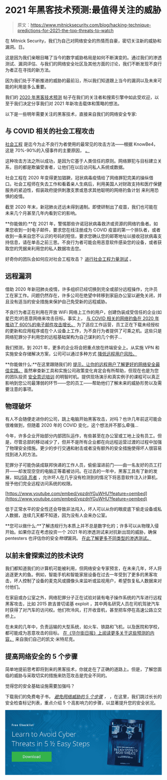 # 2021 年黑客技术预测:最值得关注的威胁

> 原文：<https://www.mitnicksecurity.com/blog/hacking-technique-predictions-for-2021-the-top-threats-to-watch>

在 Mitnick Security，我们为自己对网络安全的热情而自豪，密切关注新的威胁和漏洞。日。

这是因为我们亲眼目睹了当今的数字威胁格局是如何不断演变的。通过我们的渗透测试、漏洞评估、与我们的网络安全社区及其他方面的讨论，我们不断发现不良行为者正在寻找的新方法。

因为我们处于不断推进的威胁的最前沿，所以我们知道跟上当今的漏洞以及未来可能的利用是多么重要。

我们的 [2020 年黑客技术预测](https://www.mitnicksecurity.com/blog/5-common-hacking-techniques-for-2020) 帖子在我们的关注者和搜索引擎中如此受欢迎，以至于我们决定分享我们对 2021 年新攻击载体和策略的想法。

以下是一些明年需要关注的黑客技术，直接来自我们的网络安全专家:

## 与 COVID 相关的社会工程攻击

[社会工程](https://www.mitnicksecurity.com/blog/the-most-popular-cyber-attack-social-engineering) 是迄今为止不良行为者使用的最常见的攻击方法——根据 KnowBe4，这是 70%-90%的入侵事件的主要原因， [。](https://blog.knowbe4.com/70-to-90-of-all-malicious-breaches-are-due-to-social-engineering-and-phishing-attacks)

这种攻击方法之所以成功，是因为它基于人类信任的原则。网络罪犯与目标建立关系，目的都是欺骗受害者，让他们在以后访问私人系统或数据。

社会工程在 2020 年变得更加猖獗，冠状病毒疫情给了网络罪犯完美的操纵借口。社会工程师在失去工作和看着亲人生病后，利用美国人对财政支持和医疗保健服务的紧迫性，假装政府提供刺激支票或恳求其他聪明的网络钓鱼计划 来利用恐惧的疫情。

截至 2020 年末，新冠肺炎还远未得到遏制。即使研制出了疫苗，我们也可能在未来几个月甚至几年内看到它的影响。

**你能做的:**在 2021 年，警惕那些许诺冠状病毒救济或资源的网络钓鱼者。如果您收到一封电子邮件，要求您在线注册成为 COVID 疫苗的第一个排队者，或者收到一条来自您不认识的号码的短信，要求您确认您的邮寄地址以接收冠状病毒支持信息，请在单击之前三思。不良行为者可能会用恶意软件感染您的设备，或者获取您的凭据来利用您的私人数据攻击您。

好奇你的团队会如何应对社会工程攻击？
[进行社会工程力量测试](https://www.mitnicksecurity.com/social-engineering-strength-testing) 。

## 远程漏洞

借助 2020 年新冠肺炎疫情，许多组织已经切换到完全或部分远程操作，允许员工在家工作。问题仍然存在，许多公司在绝望中转移到家庭办公室以避免关闭，并且没有适当的安全措施来保护自己免受新的远程威胁。

不良行为者正在利用在开放 WiFi 网络上工作的用户，创建伪装成受信任的企业(如星巴克)的恶意网络来攻击目标。事实上， [与 COVID 相关的网络钓鱼在 2020 年推动了 600%的电子邮件攻击增长。](https://blog.knowbe4.com/q1-2020-coronavirus-related-phishing-email-attacks-are-up-600) 为了适应工作运营，员工正在下载未经授权的更新和应用程序或在个人设备上工作，为不良行为者提供了可乘之机。这些只是网络犯罪分子利用您的远程基础架构为自己谋利的几个例子...

我们预测，到 2021 年，更多的企业将会把重点放在终端安全上。从实施 VPN 和实施安全存储解决方案，公司可以通过多种方式 [降低远程用户风险。](https://www.mitnicksecurity.com/blog/endpoint-security-and-remote-work-5-considerations-for-remote-users)

**你能做什么:**在这里跟随我们的 [提示，让你的远程用户了解更好的网络安全最佳实践。](https://www.mitnicksecurity.com/blog/educate-your-remote-users-about-cybersecurity-with-these-tips) 虽然审查新工具和实施公司政策变化肯定会有所帮助，但现在也是为您的团队投资 [安全意识培训](https://www.mitnicksecurity.com/kevin-mitnick-security-awareness-training) 的明智时机。提供现场演示和真实例子的课程可以真正影响到您公司最薄弱的环节——您的员工——帮助他们了解未来的威胁形势以及需要注意的事项。

## 物理破坏

有人不会随便走进你的公司，跳上电脑开始黑客攻击，对吗？也许几年前这可能会很难做到，但随着 2020 年的 COVID 变化，这个想法并不那么牵强…

今年，许多企业开始部分内部团队运作，有些甚至在办公室或工地上没有员工。但是，尽管总部的移动减少了，但并不是所有企业都在向远程运营过渡的过程中加强了物理安全措施。更少的步行交通和射击或者没有额外的安全措施使得坏人很容易找到进入的方法。

犯罪分子可能伪装成联邦快递的工作人员，偷偷溜进前门——由一名友好的员工打开——却发现空空的电脑正等着被访问。在过去的一年中，黑客工具有了新的发展，如[USB 忍者](https://www.mitnicksecurity.com/blog/the-latest-malware-threat-the-usb-ninja-cable) ，允许坏人在几乎没有检测到的情况下将恶意软件注入计算机，授予他们完全远程访问系统的权限。

[https://www.youtube.com/embed/vpzdnYGuWHU?feature=oembed](https://www.youtube.com/embed/vpzdnYGuWHU?feature=oembed)

低于正常水平的安全性还会导致非法闯入，坏人可以从你的眼皮底下偷走设备或私人数据，连续几天都不知道，因为没有人会来办公室。

**您可以做什么:**了解违规行为本质上并不总是数字化的；许多可以从物理入侵开始。如果你正在考虑投资一个 2021 年的渗透测试来对抗新出现的威胁，确保 pentesters 也评估你的安全*物理*漏洞。 [在此了解更多不同类型的渗透测试。](https://www.mitnicksecurity.com/blog/understanding-the-6-main-types-of-penetration-testing)

## 以前未曾探索过的技术诀窍

我们都知道我们的计算机可能被利用，但网络安全专家预言，在未来几年，坏人将追逐更大的鱼。例如，智能手机和智能家居设备在过去一年受到了更多的黑客攻击，坏人控制了设备的麦克风或摄像头来监听或监视用户，希望恢复私人数据来对付他们。

在家庭或办公室之外，网络犯罪分子正在试验对装有电子操作系统的汽车进行远程黑客攻击，比如 2015 款吉普切诺基 exploit ，其中两名研究人员在司机驾驶汽车时获得了对汽车的访问权。他们吹冷风，打开收音机，甚至把车停在高速公路立交桥上。

在未来的几年中，负责运输的大型系统，如火车、铁路和飞机，以及医院和学校，都可能成为恶意攻击的目标。 [在《华尔街日报》上阅读更多关于这些预测的内容，](https://www.wsj.com/articles/hackers-eye-their-next-targets-from-schools-to-cars-11602169373?mod=foesummaries) 来自我们自己的凯文·米特尼克。

## 提高网络安全的 5 个步骤

简单地提前思考即将到来的黑客技术，你就走在了正确的道路上。但是，了解您面临的威胁与采取切实的措施来防范攻击是完全不同的。

觉得您的安全基础设施需要加强吗？

下载我们的免费电子书， [*避免网络威胁的 5 个步骤*](https://www.mitnicksecurity.com/lp-easy-steps-to-avoid-cyber-threats) *，* ，在这里，我们跳过长长的安全检查标记列表，重点介绍 5 个高影响力的步骤，以显著提升您的安全状况。

[![New call-to-action](img/95ee2efaa0b0e1050f47338da41f7869.png)](https://cta-redirect.hubspot.com/cta/redirect/3875471/7f9b1de1-cf7c-4700-8892-cdf9402b32cf)